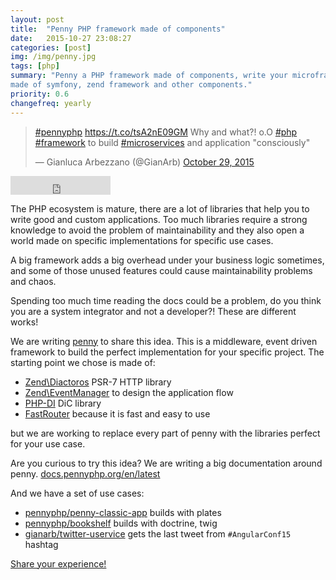 ```yaml
---
layout: post
title:  "Penny PHP framework made of components"
date:   2015-10-27 23:08:27
categories: [post]
img: /img/penny.jpg
tags: [php]
summary: "Penny a PHP framework made of components, write your microframework
made of symfony, zend framework and other components."
priority: 0.6
changefreq: yearly
---
```

<blockquote class="twitter-tweet tw-align-center" lang="en"><p lang="en" dir="ltr"><a href="https://twitter.com/hashtag/pennyphp?src=hash">#pennyphp</a> <a href="https://t.co/tsA2nE09GM">https://t.co/tsA2nE09GM</a> Why and what?! o.O <a href="https://twitter.com/hashtag/php?src=hash">#php</a> <a href="https://twitter.com/hashtag/framework?src=hash">#framework</a> to build <a href="https://twitter.com/hashtag/microservices?src=hash">#microservices</a> and application &quot;consciously&quot;</p>&mdash; Gianluca Arbezzano (@GianArb) <a href="https://twitter.com/GianArb/status/659762064446083073">October 29, 2015</a></blockquote>
<script async src="//platform.twitter.com/widgets.js" charset="utf-8"></script>


<p class="text-center">
<iframe src="https://ghbtns.com/github-btn.html?user=pennyphp&repo=penny&type=star&count=true&size=large" frameborder="0" scrolling="0" width="160px" height="30px"></iframe>
</p>

The PHP ecosystem is mature, there are a lot of libraries that help you to write
good and custom applications. Too much libraries require a strong knowledge to
avoid the problem of maintainability and they also open a world made on specific
implementations for specific use cases.

A big framework adds a big overhead under your business logic sometimes, and some
of those unused features could cause maintainability problems and chaos.

Spending too much time reading the docs could be a problem, do you think you are
a system integrator and not a developer?! These are different works!

We are writing [penny](https://github.com/pennyphp/penny) to share this idea.
This is a middleware, event driven framework to build the perfect
implementation for your specific project. The starting point we chose is made of:

* [Zend\Diactoros](https://github.com/zendframework/zend-diactoros) PSR-7 HTTP
library
* [Zend\EventManager](https://github.com/zendframework/zend-eventmanager) to
design the application flow
* [PHP-DI](https://php-di) DiC library
* [FastRouter](https://github.com/nikic/FastRoute) because it is fast and easy to
use

but we are working to replace every part of penny with the libraries perfect
for your use case.

Are you curious to try this idea? We are writing a big documentation around penny.
[docs.pennyphp.org/en/latest](http://docs.pennyphp.org/en/latest/)

And we have a set of use cases:

* [pennyphp/penny-classic-app](https://github.com/pennyphp/penny-classic-app)
builds with plates
* [pennyphp/bookshelf](https://github.com/pennyphp/bookshelf) builds with
doctrine, twig
* [gianarb/twitter-uservice](https://github.com/gianarb/twitter-uservice) gets
the last tweet from `#AngularConf15` hashtag

[Share your experience!](https://github.com/pennyphp/penny/issues?utf8=%E2%9C%93&q=is%3Aissue)
